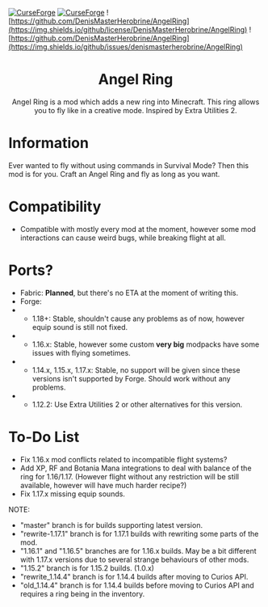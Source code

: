 [![CurseForge](https://cf.way2muchnoise.eu/angel-ring.svg)](https://www.curseforge.com/minecraft/mc-mods/angel-ring)
[![CurseForge](https://cf.way2muchnoise.eu/versions/angel-ring.svg)](https://www.curseforge.com/minecraft/mc-mods/angel-ring)
![https://github.com/DenisMasterHerobrine/AngelRing](https://img.shields.io/github/license/DenisMasterHerobrine/AngelRing) 
![https://github.com/DenisMasterHerobrine/AngelRing](https://img.shields.io/github/issues/denismasterherobrine/AngelRing)
<div align="center"> <h1>  Angel Ring </h1> </div>
<div align="center"> Angel Ring is a mod which adds a new ring into Minecraft. This ring allows you to fly like in a creative mode. Inspired by Extra Utilities 2. </div>

# Information
Ever wanted to fly without using commands in Survival Mode? Then this mod is for you. Craft an Angel Ring and fly as long as you want.

# Compatibility
 - Compatible with mostly every mod at the moment, however some mod interactions can cause weird bugs, while breaking flight at all.

# Ports?
- Fabric: **Planned**, but there's no ETA at the moment of writing this.
- Forge:
- - 1.18+: Stable, shouldn't cause any problems as of now, however equip sound is still not fixed.
- - 1.16.x: Stable, however some custom **very big** modpacks have some issues with flying sometimes.
- - 1.14.x, 1.15.x, 1.17.x: Stable, no support will be given since these versions isn't supported by Forge. Should work without any problems.
- - 1.12.2: Use Extra Utilities 2 or other alternatives for this version.

# To-Do List
- Fix 1.16.x mod conflicts related to incompatible flight systems?
- Add XP, RF and Botania Mana integrations to deal with balance of the ring for 1.16/1.17. (However flight without any restriction will be still available, however will have much harder recipe?)
- Fix 1.17.x missing equip sounds.

NOTE: 
 - "master" branch is for builds supporting latest version.
 - "rewrite-1.17.1" branch is for 1.17.1 builds with rewriting some parts of the mod.
 - "1.16.1" and "1.16.5" branches are for 1.16.x builds. May be a bit different with 1.17.x versions due to several strange behaviours of other mods.
 - "1.15.2" branch is for 1.15.2 builds. (1.0.x)
 - "rewrite_1.14.4" branch is for 1.14.4 builds after moving to Curios API.
 - "old_1.14.4" branch is for 1.14.4 builds before moving to Curios API and requires a ring being in the inventory.

